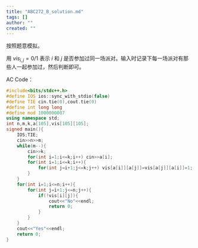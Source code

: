 ```yaml
---
title: "ABC272_B_solution.md"
tags: []
author: ""
created: ""
---
```


按照题意模拟。

用 $vis_{i,j}=0/1$ 表示 $i$ 和 $j$ 是否参加过同一场派对。输入时记录下每一场派对有那些人一起参加过，然后判断即可。

AC Code：

```cpp
#include<bits/stdc++.h>
#define IOS ios::sync_with_stdio(false)
#define TIE cin.tie(0),cout.tie(0)
#define int long long 
#define mod 1000000007
using namespace std;
int n,m,k,a[105],vis[105][105];
signed main(){
	IOS;TIE;
	cin>>n>>m;
	while(m--){
		cin>>k;
		for(int i=1;i<=k;i++) cin>>a[i];
		for(int i=1;i<=k;i++){
			for(int j=i+1;j<=k;j++) vis[a[i]][a[j]]=vis[a[j]][a[i]]=1;
		}
	}
	for(int i=1;i<=n;i++){
		for(int j=i+1;j<=n;j++){
			if(!vis[i][j]){
				cout<<"No"<<endl;
				return 0;
			}
		}
	}
	cout<<"Yes"<<endl;
	return 0;
}
```


